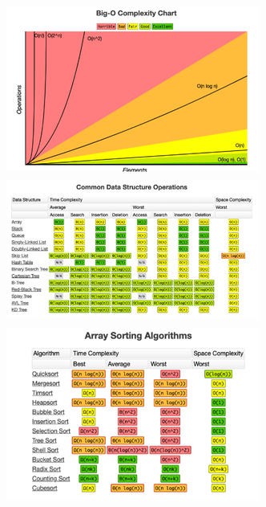 ![image-20210224200246034](../assets/image-20210224200246034.png)

![image-20210224200255516](../assets/image-20210224200255516.png)

![image-20210224200302943](../assets/image-20210224200302943.png)